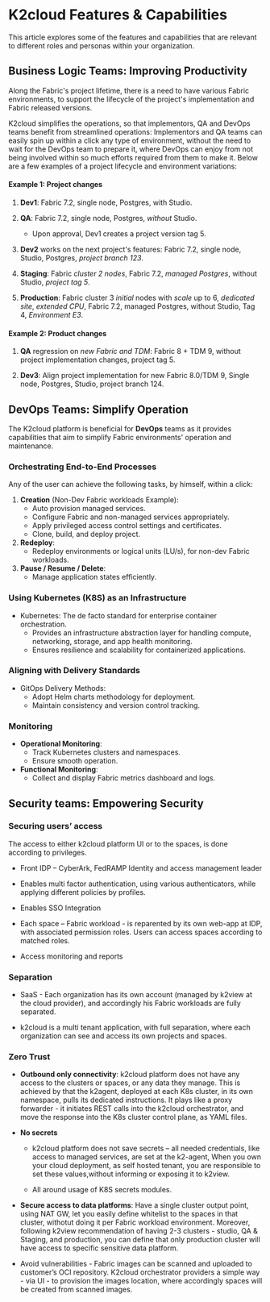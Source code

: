 # K2cloud Features & Capabilities

This article explores some of the features and capabilities that are relevant to different roles and personas within your organization.

## Business Logic Teams: Improving Productivity

Along the Fabric's project lifetime, there is a need to have various Fabric environments, to support the lifecycle of the project's implementation and Fabric released versions. 

K2cloud simplifies the operations, so that implementors, QA and DevOps teams benefit from streamlined operations: Implementors and QA teams can easily spin up within a click any type of environment, without the need to wait for the DevOps team to prepare it, where DevOps can enjoy from not being involved within so much efforts required from them to make it. 
Below are a few examples of a project lifecycle and environment variations:

#### Example 1: Project changes

1. **Dev1**: Fabric 7.2, single node, Postgres, with Studio. 

1. **QA**: Fabric 7.2, single node, Postgres, *without* Studio. 
   - Upon approval, Dev1 creates a project version tag 5.
2. **Dev2** works on the next project's features: Fabric 7.2, single node, Studio, Postgres, *project branch 123*.
3. **Staging**: Fabric *cluster 2 nodes*, Fabric 7.2, *managed Postgres*, without Studio, *project tag 5*.
4. **Production**: Fabric cluster 3 *initial* nodes with *scale* up to 6, *dedicated site*, *extended CPU*, Fabric 7.2, managed Postgres, without Studio, Tag 4, *Environment E3*.

#### Example 2: Product changes

1. **QA** regression on *new Fabric* *and TDM*: Fabric 8 + TDM 9, without project implementation changes, project tag 5.

2. **Dev3**: Align project implementation for new Fabric 8.0/TDM 9, Single node, Postgres, Studio, project branch 124.

   

## DevOps Teams: Simplify Operation

The K2cloud platform is beneficial for **DevOps** teams as it provides capabilities that aim to simplify Fabric environments' operation and maintenance. 

### Orchestrating End-to-End Processes

Any of the user can achieve the following tasks, by himself, within a click:

1. **Creation** (Non-Dev Fabric workloads Example):
   - Auto provision managed services.
   - Configure Fabric and non-managed services appropriately.
   - Apply privileged access control settings and certificates.
   - Clone, build, and deploy project.
2. **Redeploy**:
   - Redeploy environments or logical units (LU/s), for non-dev Fabric workloads.
3. **Pause / Resume / Delete**:
   - Manage application states efficiently.

### Using Kubernetes (K8S) as an Infrastructure

- Kubernetes: The de facto standard for enterprise container orchestration.
  - Provides an infrastructure abstraction layer for handling compute, networking, storage, and app health monitoring.
  - Ensures resilience and scalability for containerized applications.

### Aligning with Delivery Standards

- GitOps Delivery Methods:
  - Adopt Helm charts methodology for deployment.
  - Maintain consistency and version control tracking.

### Monitoring

- **Operational Monitoring**:
  - Track Kubernetes clusters and namespaces.
  - Ensure smooth operation.
- **Functional Monitoring**:
  - Collect and display Fabric metrics dashboard and logs.



## Security teams: Empowering Security

### Securing users’ access

The access to either k2cloud platform UI or to the spaces, is done according to privileges.

* Front IDP – CyberArk, FedRAMP Identity and access management leader

* Enables multi factor authentication, using various authenticators, while applying different policies by profiles. 

* Enables SSO Integration

* Each space – Fabric workload - is reparented by its own web-app at IDP, with associated permission roles. Users can access spaces according to matched roles.

* Access monitoring and reports

### Separation

* SaaS - Each organization has its own account (managed by k2view at the cloud provider), and accordingly his Fabric workloads are fully separated.

* k2cloud is a multi tenant application, with full separation, where each organization can see and access its own projects and spaces.

### Zero Trust

* **Outbound only connectivity**: k2cloud platform does not have any access to the clusters or spaces, or any data they manage. This is achieved by that the k2agent, deployed at each K8s cluster, in its own namespace, pulls its dedicated instructions. It plays like a proxy forwarder - it initiates REST calls into the k2cloud orchestrator, and move the response into the K8s cluster control plane, as YAML files.

* **No secrets**

  * k2cloud platform does not save secrets – all needed credentials, like access to managed services, are set at the k2-agent, When you own your cloud deployment, as self hosted tenant, you are responsible to set these values,without informing or exposing it to k2view.

  * All around usage of K8S secrets modules.

* **Secure access to data platforms**: Have a single cluster output point, using NAT GW, let you easily define whitelist to the spaces in that cluster, withotut doing it per Fabric workload environment. Moreover, following k2view recommendation of having 2-3 clusters - studio, QA & Staging, and production, you can define that only production cluster will have access to specific sensitive data platform.

* Avoid vulnerabilities - Fabric images can be scanned and uploaded to customer’s OCI repository. K2cloud orchestrator providers a simple way - via UI - to provision the images location, where accordingly spaces will be created from scanned images.







​              
